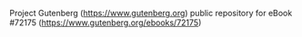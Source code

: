 Project Gutenberg (https://www.gutenberg.org) public repository
for eBook #72175 (https://www.gutenberg.org/ebooks/72175)
